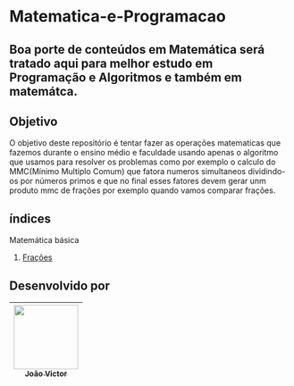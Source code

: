 # Matematica-e-Programacao
Boa porte de conteúdos em Matemática será tratado aqui para melhor estudo em Programação e Algoritmos e também em matemátca.  
--
## Objetivo
O objetivo deste repositório é tentar fazer as operações matematicas que fazemos durante o ensino médio e faculdade usando apenas o algoritmo
 que usamos para resolver os problemas como por exemplo o calculo do MMC(Mínimo Multiplo Comum) que fatora numeros simultaneos dividindo-os 
 por números primos e que no final esses fatores devem gerar unm produto mmc de frações por exemplo quando vamos comparar frações. 

## índices
Matemática básica
1. [Frações](/matematica_basica/mtbasic_FRACAO.MD#frações)


## Desenvolvido por
| [<img loading="lazy" src="https://avatars.githubusercontent.com/u/106630200?v=4" width=115><br><sub>João Victor</sub>](https://github.com/SrJohn369) | 
| :---: |